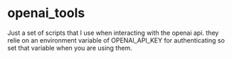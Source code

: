 # openai_tools

Just a set of scripts that I use when interacting with the openai api.  they relie on an environment variable of OPENAI_API_KEY 
for authenticating so set that variable when you are using them.
